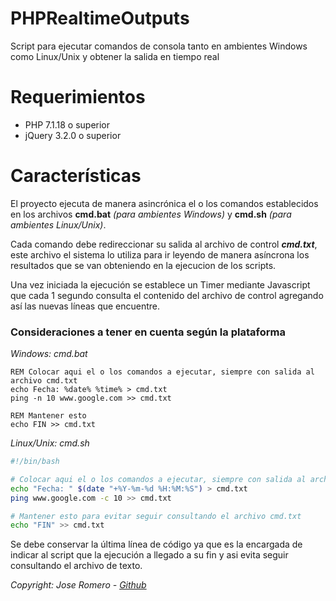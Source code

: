 # PHPRealtimeOutputs
Script para ejecutar comandos de consola tanto en ambientes Windows como Linux/Unix y obtener la salida en tiempo real

Requerimientos
=
- PHP 7.1.18 o superior
- jQuery 3.2.0 o superior

Características
=
El proyecto ejecuta de manera asincrónica el o los comandos establecidos en los archivos **cmd.bat** _(para ambientes Windows)_ y **cmd.sh** _(para ambientes Linux/Unix)_.

Cada comando debe redireccionar su salida al archivo de control __*cmd.txt*__, este archivo el sistema lo utiliza para ir leyendo de manera asíncrona los resultados que se van obteniendo en la ejecucion de los scripts.

Una vez iniciada la ejecución se establece un Timer mediante Javascript que cada 1 segundo consulta el contenido del archivo de control agregando así las nuevas líneas que encuentre.

### **Consideraciones a tener en cuenta según la plataforma**
_Windows: cmd.bat_
```dos
REM Colocar aqui el o los comandos a ejecutar, siempre con salida al archivo cmd.txt
echo Fecha: %date% %time% > cmd.txt
ping -n 10 www.google.com >> cmd.txt

REM Mantener esto
echo FIN >> cmd.txt
```
_Linux/Unix: cmd.sh_

```bash
#!/bin/bash

# Colocar aqui el o los comandos a ejecutar, siempre con salida al archivo cmd.txt
echo "Fecha: " $(date "+%Y-%m-%d %H:%M:%S") > cmd.txt
ping www.google.com -c 10 >> cmd.txt

# Mantener esto para evitar seguir consultando el archivo cmd.txt
echo "FIN" >> cmd.txt
```
Se debe conservar la última línea de código ya que es la encargada de indicar al script que la ejecución a llegado a su fin y asi evita seguir consultando el archivo de texto.

_Copyright: Jose Romero - [Github](https://github.com/jmperro)_
